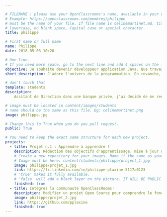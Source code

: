 ```yaml
---

# FILENAME : please use your OpenClassrooms's name, available in your url.
# Example: https://openclassrooms.com/membres/philippe
# must be the name of your file. If file name is celinemartinet.md, title is celinemartinet.
# lowercase, no blank space, Capital case or special character.
title: philippe

# First name or full name
name: Philippe
date: 2018-05-03 10:20

# One line.
# If you need more space, go to the next line and add 4 spaces on the left, as in 'description'.
objective: Je souhaite devenir développeur application Java. Que travail et passion deviennent des synonymes.  
short_description: J'adore l'univers de la programmation. En revanche, personne ne m'a encore indiqué comment utiliser le frein dans la théorie de la relativité d'Einstein !  

# don't touch that
template: students
description:
    Assitant de Direction dans une banque privée, j'ai décidé de me reconvertir afin d'exercer le métier qui me passionne.        

# image must be located in content/images/students
# name should be the same as this file. Eg: celinemartinet.png
image: philippe.jpg

# Change this to True when you do you pull request.
public: True

# You need to keep the exact same structure for each new project.
projects:
  - title: Projet n.1 : Apprendre à apprendre !
    description: Rédaction des objectifs d'apprentissage, mise à jour de son CV et profil LinkedIn, mise en place d'un journal de bord. 
    # Create a new repository for your images. Name it the same as your nickname and profile picture.
    # Image must be here: content/students/philippe/project_1.jpg
    image: philippe/projet_1.jpg
    link: https://fr.linkedin.com/in/philippe-plaxine-5117a0123
    # 'true' makes it fully available.
    # 'false' will add a black layer on the picture. IT WILL BE PUBLIC!
    finished: true
  - title: Intégrez la communauté OpenClassRooms!
    description: Modifier un projet Open Source pour comprendre le fonctionnement de Git, de Github et des pull requests. 
    image: philippe/projet_2.jpg
    link: https://github.com/pplaxine
    finished: true
---
```

